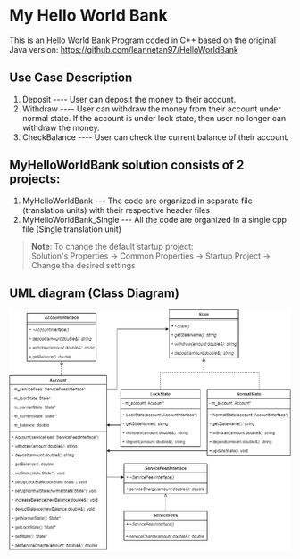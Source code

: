 # My Hello World Bank
This is an Hello World Bank Program coded in C++ based on the original Java version: https://github.com/leannetan97/HelloWorldBank

## Use Case Description
1. Deposit ---- User can deposit the money to their account. 
2. Withdraw ---- User can withdraw the money from their account under normal state. If the account is under lock state, then user no longer can withdraw the money.
3. CheckBalance ---- User can check the current balance of their account. 

## MyHelloWorldBank solution consists of 2 projects:
1. MyHelloWorldBank --- The code are organized in separate file (translation units) with their respective header files
2. MyHelloWorldBank_Single --- All the code are organized in a single cpp file (Single translation unit)


> **Note**: To change the default startup project:<br/>
Solution's Properties -> Common Properties -> Startup Project -> Change the desired settings

## UML diagram (Class Diagram)
![](/markDownImage/myHelloWorldBankUML.png)
